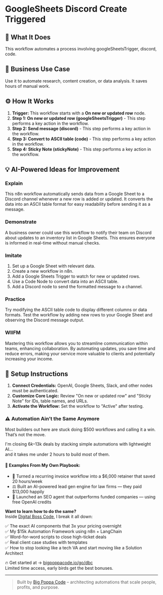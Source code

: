 # GoogleSheets Discord Create Triggered

## 🚀 What It Does
This workflow automates a process involving googleSheetsTrigger, discord, code.

## 💼 Business Use Case
Use it to automate research, content creation, or data analysis. It saves hours of manual work.

## ⚙️ How It Works
1.  **Trigger:** This workflow starts with a **On new or updated row** node.
2. **Step 1: On new or updated row (googleSheetsTrigger)** - This step performs a key action in the workflow.
3. **Step 2: Send message (discord)** - This step performs a key action in the workflow.
4. **Step 3: Convert to ASCII table (code)** - This step performs a key action in the workflow.
5. **Step 4: Sticky Note (stickyNote)** - This step performs a key action in the workflow.

## 💡 AI-Powered Ideas for Improvement
### Explain
This n8n workflow automatically sends data from a Google Sheet to a Discord channel whenever a new row is added or updated. It converts the data into an ASCII table format for easy readability before sending it as a message.

### Demonstrate
A business owner could use this workflow to notify their team on Discord about updates to an inventory list in Google Sheets. This ensures everyone is informed in real-time without manual checks.

### Imitate
1. Set up a Google Sheet with relevant data.
2. Create a new workflow in n8n.
3. Add a Google Sheets Trigger to watch for new or updated rows.
4. Use a Code Node to convert data into an ASCII table.
5. Add a Discord node to send the formatted message to a channel.

### Practice
Try modifying the ASCII table code to display different columns or data formats. Test the workflow by adding new rows to your Google Sheet and observing the Discord message output.

### WIIFM
Mastering this workflow allows you to streamline communication within teams, enhancing collaboration. By automating updates, you save time and reduce errors, making your service more valuable to clients and potentially increasing your income.

## 🔧 Setup Instructions
1. **Connect Credentials:** OpenAI, Google Sheets, Slack, and other nodes must be authenticated.
2. **Customize Core Logic:** Review "On new or updated row" and "Sticky Note" for IDs, table names, and URLs.
3. **Activate the Workflow:** Set the workflow to "Active" after testing.

### ⚠️ Automation Ain’t the Same Anymore

Most builders out here are stuck doing $500 workflows and calling it a win.  
That’s not the move.  

I'm closing $6k–$13k deals by stacking simple automations with lightweight AI...  
and it takes me under 2 hours to build most of them.

#### 🧠 Examples From My Own Playbook:
- 🔁 Turned a recurring invoice workflow into a $6,000 retainer that saved 20 hours/week  
- ⚖️ Built an AI-powered lead gen engine for law firms — they paid $13,000 happily  
- 🚀 Launched an SEO agent that outperforms funded companies — using free OpenAI credits  

**Want to learn how to do the same?**  
Inside [Digital Boss Code](https://bigpoppacode.io/go/dbc), I break it all down:

✅ The exact AI components that 3x your pricing overnight  
✅ My $15k Automation Framework using n8n + LangChain  
✅ Word-for-word scripts to close high-ticket deals  
✅ Real client case studies with templates  
✅ How to stop looking like a tech VA and start moving like a Solution Architect  

🔥 Get started at → [bigpoppacode.io/go/dbc](https://bigpoppacode.io/go/dbc)  
Limited time access, early birds get the best bonuses.

---
> Built by [Big Poppa Code](https://bigpoppacode.io) – architecting automations that scale people, profits, and purpose.
